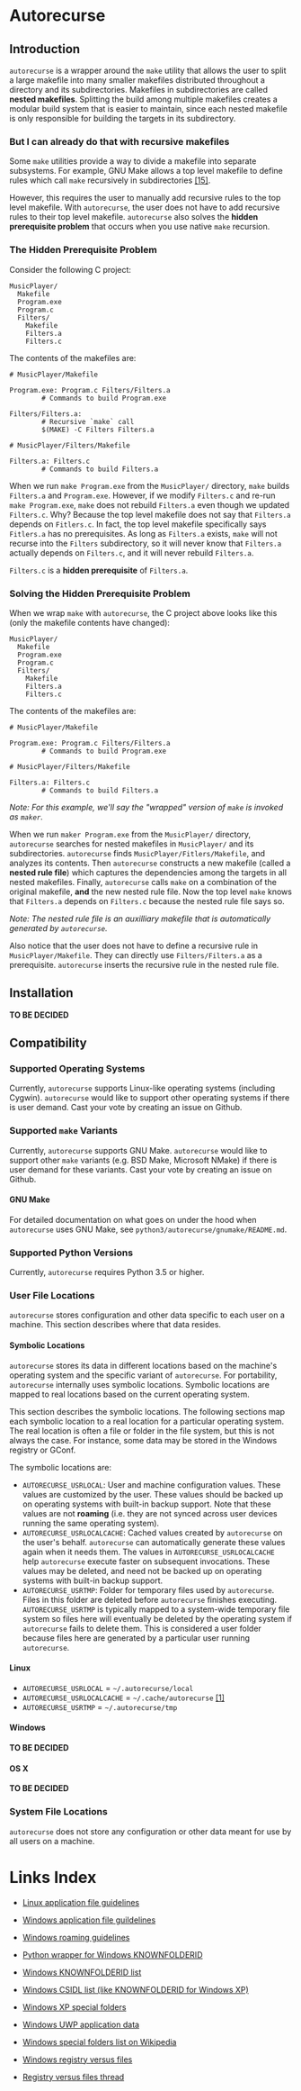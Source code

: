 # Autorecurse

## Introduction

`autorecurse` is a wrapper around the `make` utility that allows the
user to split a large makefile into many smaller makefiles distributed
throughout a directory and its subdirectories. Makefiles in
subdirectories are called **nested makefiles**. Splitting the build
among multiple makefiles creates a modular build system that is easier
to maintain, since each nested makefile is only responsible for building
the targets in its subdirectory.

### But I can already do that with recursive makefiles

Some `make` utilities provide a way to divide a makefile into separate
subsystems. For example, GNU Make allows a top level makefile to define
rules which call `make` recursively in subdirectories [\[15\]][15].

However, this requires the user to manually add recursive rules to the
top level makefile. With `autorecurse`, the user does not have to add
recursive rules to their top level makefile. `autorecurse` also solves
the **hidden prerequisite problem** that occurs when you use native
`make` recursion.

### The Hidden Prerequisite Problem

Consider the following C project:

```
MusicPlayer/
  Makefile
  Program.exe
  Program.c
  Filters/
    Makefile
    Filters.a
    Filters.c
```

The contents of the makefiles are:

```
# MusicPlayer/Makefile

Program.exe: Program.c Filters/Filters.a
        # Commands to build Program.exe

Filters/Filters.a:
        # Recursive `make` call
        $(MAKE) -C Filters Filters.a
```

```
# MusicPlayer/Filters/Makefile

Filters.a: Filters.c
        # Commands to build Filters.a
```

When we run `make Program.exe` from the `MusicPlayer/` directory, `make`
builds `Filters.a` and `Program.exe`. However, if we modify `Filters.c`
and re-run `make Program.exe`, `make` does not rebuild `Filters.a` even
though we updated `Filters.c`. Why? Because the top level makefile does
not say that `Filters.a` depends on `Fitlers.c`. In fact, the top level
makefile specifically says `Fitlers.a` has no prerequisites. As long as
`Filters.a` exists, `make` will not recurse into the `Filters`
subdirectory, so it will never know that `Filters.a` actually depends on
`Filters.c`, and it will never rebuild `Filters.a`.

`Filters.c` is a **hidden prerequisite** of `Filters.a`.

### Solving the Hidden Prerequisite Problem

When we wrap `make` with `autorecurse`, the C project above looks like
this (only the makefile contents have changed):

```
MusicPlayer/
  Makefile
  Program.exe
  Program.c
  Filters/
    Makefile
    Filters.a
    Filters.c
```

The contents of the makefiles are:

```
# MusicPlayer/Makefile

Program.exe: Program.c Filters/Filters.a
        # Commands to build Program.exe
```

```
# MusicPlayer/Filters/Makefile

Filters.a: Filters.c
        # Commands to build Filters.a
```

*Note: For this example, we'll say the "wrapped" version of `make` is
invoked as `maker`.*

When we run `maker Program.exe` from the `MusicPlayer/` directory,
`autorecurse` searches for nested makefiles in `MusicPlayer/` and its
subdirectories. `autorecurse` finds `MusicPlayer/Fitlers/Makefile`, and
analyzes its contents. Then `autorecurse` constructs a new makefile
(called a **nested rule file**) which captures the dependencies among
the targets in all nested makefiles. Finally, `autorecurse` calls `make`
on a combination of the original makefile, **and** the new nested rule
file. Now the top level `make` knows that `Filters.a` depends on
`Filters.c` because the nested rule file says so.

*Note: The nested rule file is an auxilliary makefile that is
automatically generated by `autorecurse`.*

Also notice that the user does not have to define a recursive rule in
`MusicPlayer/Makefile`. They can directly use `Filters/Filters.a` as a
prerequisite. `autorecurse` inserts the recursive rule in the nested
rule file.

## Installation

**TO BE DECIDED**

## Compatibility

### Supported Operating Systems

Currently, `autorecurse` supports Linux-like operating systems
(including Cygwin). `autorecurse` would like to support other operating
systems if there is user demand. Cast your vote by creating an issue on
Github.

### Supported `make` Variants

Currently, `autorecurse` supports GNU Make. `autorecurse` would like to
support other `make` variants (e.g. BSD Make, Microsoft NMake) if there
is user demand for these variants. Cast your vote by creating an issue
on Github.

#### GNU Make

For detailed documentation on what goes on under the hood when
`autorecurse` uses GNU Make, see
`python3/autorecurse/gnumake/README.md`.

### Supported Python Versions

Currently, `autorecurse` requires Python 3.5 or higher.

### User File Locations

`autorecurse` stores configuration and other data specific to each user
on a machine. This section describes where that data resides.

#### Symbolic Locations

`autorecurse` stores its data in different locations based on the
machine's operating system and the specific variant of `autorecurse`.
For portability, `autorecurse` internally uses symbolic locations.
Symbolic locations are mapped to real locations based on the current
operating system.

This section describes the symbolic locations. The following sections
map each symbolic location to a real location for a particular operating
system. The real location is often a file or folder in the file system,
but this is not always the case. For instance, some data may be stored
in the Windows registry or GConf.

The symbolic locations are:

- `AUTORECURSE_USRLOCAL`: User and machine configuration values. These
  values are customized by the user. These values should be backed up on
  operating systems with built-in backup support. Note that these values
  are not **roaming** (i.e. they are not synced across user devices
  running the same operating system).
- `AUTORECURSE_USRLOCALCACHE`: Cached values created by `autorecurse` on
  the user's behalf. `autorecurse` can automatically generate these
  values again when it needs them. The values in
  `AUTORECURSE_USRLOCALCACHE` help `autorecurse` execute faster on
  subsequent invocations. These values may be deleted, and need not be
  backed up on operating systems with built-in backup support.
- `AUTORECURSE_USRTMP`: Folder for temporary files used by
  `autorecurse`. Files in this folder are deleted before `autorecurse`
  finishes executing. `AUTORECURSE_USRTMP` is typically mapped to a
  system-wide temporary file system so files here will eventually be
  deleted by the operating system if `autorecurse` fails to delete them.
  This is considered a user folder because files here are generated by a
  particular user running `autorecurse`.

#### Linux

- `AUTORECURSE_USRLOCAL` = `~/.autorecurse/local`
- `AUTORECURSE_USRLOCALCACHE` = `~/.cache/autorecurse` [\[1\]][1]
- `AUTORECURSE_USRTMP` = `~/.autorecurse/tmp`

#### Windows

**TO BE DECIDED**

#### OS X

**TO BE DECIDED**

### System File Locations

`autorecurse` does not store any configuration or other data meant for
use by all users on a machine.

# Links Index

- [Linux application file guidelines][1]

- [Windows application file guildelines][12]
- [Windows roaming guidelines][11]
- [Python wrapper for Windows KNOWNFOLDERID][6]
- [Windows KNOWNFOLDERID list][2]
- [Windows CSIDL list (like KNOWNFOLDERID for Windows XP)][3]
- [Windows XP special folders][10]
- [Windows UWP application data][5]
- [Windows special folders list on Wikipedia][4]
- [Windows registry versus files][13]

- [Registry versus files thread][14]

[1]: http://www.linux.org/threads/temporary-files.7099/
[2]: https://msdn.microsoft.com/en-us/library/windows/desktop/dd378457.aspx
[3]: https://msdn.microsoft.com/en-us/library/windows/desktop/bb762494.aspx
[4]: https://en.wikipedia.org/wiki/Special_folder
[5]: https://docs.microsoft.com/en-us/uwp/api/windows.storage.applicationdata
[6]: https://gist.github.com/mkropat/7550097
[10]: https://msdn.microsoft.com/en-us/library/s2esdf4x(v=vs.90).aspx
[11]: https://technet.microsoft.com/en-us/library/cc766489.aspx
[12]: https://blogs.msdn.microsoft.com/cjacks/2008/02/05/where-should-i-write-program-data-instead-of-program-files/
[13]: https://blogs.msdn.microsoft.com/oldnewthing/20071126-00/?p=24383/
[14]: https://arstechnica.com/civis/viewtopic.php?f=14&t=1127464
[15]: https://www.gnu.org/software/make/manual/html_node/Recursion.html

